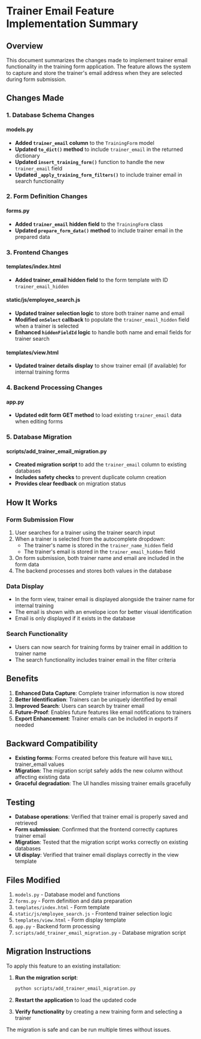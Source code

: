 # Trainer Email Feature Implementation Summary

## Overview
This document summarizes the changes made to implement trainer email functionality in the training form application. The feature allows the system to capture and store the trainer's email address when they are selected during form submission.

## Changes Made

### 1. Database Schema Changes

#### models.py
- **Added `trainer_email` column** to the `TrainingForm` model
- **Updated `to_dict()` method** to include `trainer_email` in the returned dictionary
- **Updated `insert_training_form()`** function to handle the new `trainer_email` field
- **Updated `_apply_training_form_filters()`** to include trainer email in search functionality

### 2. Form Definition Changes

#### forms.py
- **Added `trainer_email` hidden field** to the `TrainingForm` class
- **Updated `prepare_form_data()` method** to include trainer email in the prepared data

### 3. Frontend Changes

#### templates/index.html
- **Added trainer_email hidden field** to the form template with ID `trainer_email_hidden`

#### static/js/employee_search.js
- **Updated trainer selection logic** to store both trainer name and email
- **Modified `onSelect` callback** to populate the `trainer_email_hidden` field when a trainer is selected
- **Enhanced `hiddenFieldId` logic** to handle both name and email fields for trainer search

#### templates/view.html
- **Updated trainer details display** to show trainer email (if available) for internal training forms

### 4. Backend Processing Changes

#### app.py
- **Updated edit form GET method** to load existing `trainer_email` data when editing forms

### 5. Database Migration

#### scripts/add_trainer_email_migration.py
- **Created migration script** to add the `trainer_email` column to existing databases
- **Includes safety checks** to prevent duplicate column creation
- **Provides clear feedback** on migration status

## How It Works

### Form Submission Flow
1. User searches for a trainer using the trainer search input
2. When a trainer is selected from the autocomplete dropdown:
   - The trainer's name is stored in the `trainer_name_hidden` field
   - The trainer's email is stored in the `trainer_email_hidden` field
3. On form submission, both trainer name and email are included in the form data
4. The backend processes and stores both values in the database

### Data Display
- In the form view, trainer email is displayed alongside the trainer name for internal training
- The email is shown with an envelope icon for better visual identification
- Email is only displayed if it exists in the database

### Search Functionality
- Users can now search for training forms by trainer email in addition to trainer name
- The search functionality includes trainer email in the filter criteria

## Benefits

1. **Enhanced Data Capture**: Complete trainer information is now stored
2. **Better Identification**: Trainers can be uniquely identified by email
3. **Improved Search**: Users can search by trainer email
4. **Future-Proof**: Enables future features like email notifications to trainers
5. **Export Enhancement**: Trainer emails can be included in exports if needed

## Backward Compatibility

- **Existing forms**: Forms created before this feature will have `NULL` trainer_email values
- **Migration**: The migration script safely adds the new column without affecting existing data
- **Graceful degradation**: The UI handles missing trainer emails gracefully

## Testing

- **Database operations**: Verified that trainer email is properly saved and retrieved
- **Form submission**: Confirmed that the frontend correctly captures trainer email
- **Migration**: Tested that the migration script works correctly on existing databases
- **UI display**: Verified that trainer email displays correctly in the view template

## Files Modified

1. `models.py` - Database model and functions
2. `forms.py` - Form definition and data preparation
3. `templates/index.html` - Form template
4. `static/js/employee_search.js` - Frontend trainer selection logic
5. `templates/view.html` - Form display template
6. `app.py` - Backend form processing
7. `scripts/add_trainer_email_migration.py` - Database migration script

## Migration Instructions

To apply this feature to an existing installation:

1. **Run the migration script**:
   ```bash
   python scripts/add_trainer_email_migration.py
   ```

2. **Restart the application** to load the updated code

3. **Verify functionality** by creating a new training form and selecting a trainer

The migration is safe and can be run multiple times without issues. 